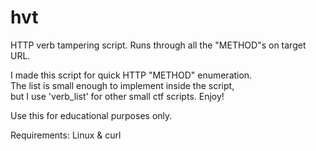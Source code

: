# hvt
HTTP verb tampering script. Runs through all the "METHOD"s on target URL.<br>

I made this script for quick HTTP "METHOD" enumeration.<br> 
The list is small enough to implement inside the script,<br>
but I use 'verb_list' for other small ctf scripts. Enjoy!

Use this for educational purposes only. 

Requirements: Linux & curl
